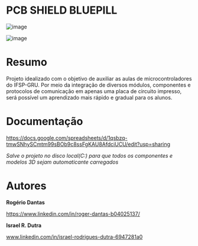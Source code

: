 # PCB SHIELD BLUEPILL
![image](https://github.com/Rdisrael/Projeto-Bluepill/assets/105133035/1152494e-8acd-41b2-9010-7ce84ceaccf5)

![image](https://github.com/Rdisrael/Projeto-Bluepill/assets/105133035/a8f4f7e6-9117-450a-a642-285bcccb44ac)
# Resumo
Projeto idealizado com o objetivo de auxiliar as aulas de microcontroladores do IFSP-GRU. Por meio da integração de diversos módulos, componentes e protocolos de comunicação em apenas uma placa de circuito impresso, será possível um aprendizado mais rápido e gradual para os alunos.

# Documentação
https://docs.google.com/spreadsheets/d/1qsbzq-tmwSNhySCmtm99sBOb9c8ssFgKAU8AfdciUCU/edit?usp=sharing

*Salve o projeto no disco local(C:) para que todos os componentes e modelos 3D sejam automaticante carregados*

# Autores

**Rogério Dantas**

https://www.linkedin.com/in/roger-dantas-b04025137/

**Israel R. Dutra**

www.linkedin.com/in/israel-rodrigues-dutra-6947281a0
